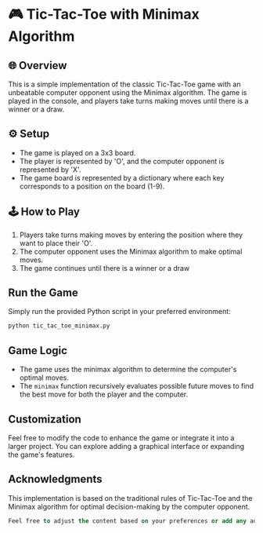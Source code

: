 # 🎮 Tic-Tac-Toe with Minimax Algorithm

## 🌐 Overview
This is a simple implementation of the classic Tic-Tac-Toe game with an unbeatable computer opponent using the Minimax algorithm. The game is played in the console, and players take turns making moves until there is a winner or a draw.

## ⚙ Setup
- The game is played on a 3x3 board.
- The player is represented by 'O', and the computer opponent is represented by 'X'.
- The game board is represented by a dictionary where each key corresponds to a position on the board (1-9).

## 🕹 How to Play
1. Players take turns making moves by entering the position where they want to place their 'O'.
2. The computer opponent uses the Minimax algorithm to make optimal moves.
3. The game continues until there is a winner or a draw

## Run the Game
Simply run the provided Python script in your preferred environment:

```bash
python tic_tac_toe_minimax.py
```
## Game Logic
- The game uses the minimax algorithm to determine the computer's optimal moves.
- The `minimax` function recursively evaluates possible future moves to find the best move for both the player and the computer.

## Customization
Feel free to modify the code to enhance the game or integrate it into a larger project. You can explore adding a graphical interface or expanding the game's features.

## Acknowledgments
This implementation is based on the traditional rules of Tic-Tac-Toe and the Minimax algorithm for optimal decision-making by the computer opponent.

```sql
Feel free to adjust the content based on your preferences or add any additional information you find relevant.
```
